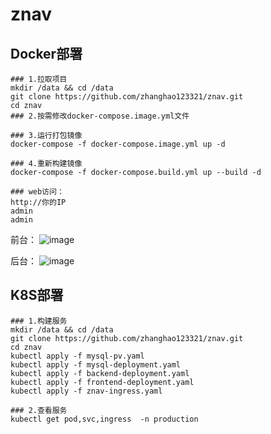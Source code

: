 # znav
## Docker部署
```shell
### 1.拉取项目
mkdir /data && cd /data
git clone https://github.com/zhanghao123321/znav.git
cd znav
### 2.按需修改docker-compose.image.yml文件

### 3.运行打包镜像
docker-compose -f docker-compose.image.yml up -d

### 4.重新构建镜像
docker-compose -f docker-compose.build.yml up --build -d

### web访问：
http://你的IP
admin
admin

```
前台：
![image](https://github.com/zhanghao123321/znav/blob/main/foreground.png)

后台：
![image](https://github.com/zhanghao123321/znav/blob/main/background.png)

## K8S部署
```shell
### 1.构建服务
mkdir /data && cd /data
git clone https://github.com/zhanghao123321/znav.git
cd znav
kubectl apply -f mysql-pv.yaml
kubectl apply -f mysql-deployment.yaml
kubectl apply -f backend-deployment.yaml
kubectl apply -f frontend-deployment.yaml
kubectl apply -f znav-ingress.yaml

### 2.查看服务
kubectl get pod,svc,ingress  -n production
```
